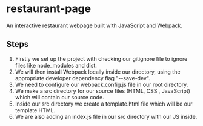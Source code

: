 # restaurant-page
An interactive restaurant webpage built with JavaScript and Webpack. 

## Steps
1. Firstly we set up the project with checking our gitignore file to ignore files like node_modules and dist.
2. We will then install Webpack locally inside our directory, using the appropriate developer dependency flag "--save-dev".
3. We need to configure our webpack.config.js file in our root directory.
4. We make a src directory for our source files (HTML, CSS , JavaScript) which will contain our source code.
5. Inside our src directory we create a template.html file which will be our template HTML.
6. We are also adding an index.js file in our src directory with our JS inside.
